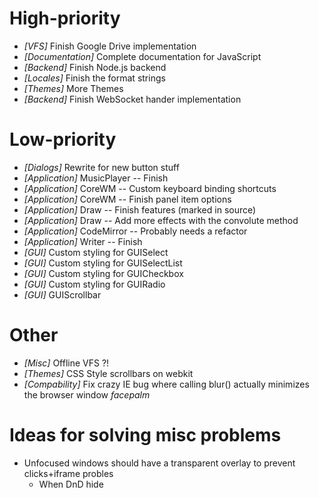 
# High-priority
* _[VFS]_ Finish Google Drive implementation
* _[Documentation]_ Complete documentation for JavaScript
* _[Backend]_ Finish Node.js backend
* _[Locales]_ Finish the format strings
* _[Themes]_ More Themes
* _[Backend]_ Finish WebSocket hander implementation

# Low-priority
* _[Dialogs]_ Rewrite for new button stuff
* _[Application]_ MusicPlayer -- Finish
* _[Application]_ CoreWM -- Custom keyboard binding shortcuts
* _[Application]_ CoreWM -- Finish panel item options
* _[Application]_ Draw -- Finish features (marked in source)
* _[Application]_ Draw -- Add more effects with the convolute method
* _[Application]_ CodeMirror -- Probably needs a refactor
* _[Application]_ Writer -- Finish
* _[GUI]_ Custom styling for GUISelect
* _[GUI]_ Custom styling for GUISelectList
* _[GUI]_ Custom styling for GUICheckbox
* _[GUI]_ Custom styling for GUIRadio
* _[GUI]_ GUIScrollbar

# Other
* _[Misc]_ Offline VFS ?!
* _[Themes]_ CSS Style scrollbars on webkit
* _[Compability]_ Fix crazy IE bug where calling blur() actually minimizes the browser window *facepalm*

# Ideas for solving misc problems
* Unfocused windows should have a transparent overlay to prevent clicks+iframe probles
  * When DnD hide
